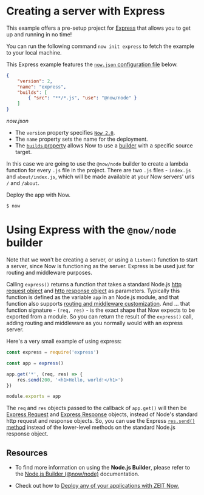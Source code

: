 # Creating a server with Express

This example offers a pre-setup project for [Express](http://expressjs.com/) that allows you to get up and running in no time!

You can run the following command `now init express` to fetch the example to your local machine.

This Express example features the [`now.json` configuration file](https://zeit.co/docs/v2/deployments/configuration) below.

```json
{
    "version": 2,
    "name": "express",
    "builds": [
        { "src": "**/*.js", "use": "@now/node" }
    ]
}
```

_now.json_

- The `version` property specifies [`Now 2.0`](https://zeit.co/now).
- The `name` property sets the name for the deployment.
- The [`builds` property](https://zeit.co/docs/v2/deployments/builds) allows Now to use a [builder](https://zeit.co/docs/v2/deployments/builders/overview/) with a specific source target.

In this case we are going to use the `@now/node` builder to create a lambda function for every `.js` file in the project.  There are two `.js` files - `index.js` and `about/index.js`, which will be made available at your Now servers' urls `/` and `/about`.

Deploy the app with Now.

```shell
$ now
```

# Using Express with the `@now/node` builder

Note that we won't be creating a server, or using a `listen()` function to start a server, since Now is functioning as the server.  Express is be used just for routing and middleware purposes.

Calling `express()` returns a function that takes a standard Node.js [http request object](https://nodejs.org/api/http.html#http_class_http_incomingmessage) and [http response object](https://nodejs.org/api/http.html#http_class_http_serverresponse) as parameters. Typically this function is defined as the variable `app` in an Node.js module, and that function also supports [routing and middleware customization](http://expressjs.com/en/4x/api.html#app).  And ... that function signature - `(req, res)` - is the exact shape that Now expects to be exported from a module. So you can return the result of the `express()` call, adding routing and middleware as you normally would with an express server.

Here's a very small example of using express:

```js
const express = require('express')

const app = express()

app.get('*', (req, res) => {
    res.send(200, '<h1>Hello, world!</h1>')
})

module.exports = app

```

The `req` and `res` objects passed to the callback of `app.get()` will then be [Express Request](http://expressjs.com/en/4x/api.html#req) and [Express Response](http://expressjs.com/en/4x/api.html#res) objects, instead of Node's standard http request and response objects.  So, you can use the Express [`res.send()` method](http://expressjs.com/en/4x/api.html#res.send) instead of the lower-level methods on the standard Node.js response object.

## Resources

- To find more information on using the **Node.js Builder**, please refer to the [Node.js Builder (@now/node)](https://zeit.co/docs/v2/deployments/official-builders/node-js-now-node/) documentation.

- Check out how to [Deploy any of your applications with ZEIT Now.](https://zeit.co/docs/v2/deployments/basics)